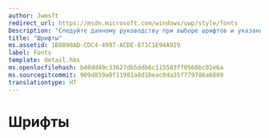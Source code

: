 ```yaml
---
author: Jwmsft
redirect_url: https://msdn.microsoft.com/windows/uwp/style/fonts
Description: "Следуйте данному руководству при выборе шрифтов и указании их размеров и цветов."
title: "Шрифты"
ms.assetid: 1B8B90AD-CDC4-4997-ACDE-871C1E94A929
label: Fonts
template: detail.hbs
ms.openlocfilehash: b40dd49c33627db5ddb6c115503ff0560bc02e6a
ms.sourcegitcommit: 909d859a0f11981a8d1beac0da35f779786a6889
translationtype: HT
---
```

# <a name="fonts"></a>Шрифты




